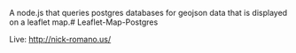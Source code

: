 A node.js that queries postgres databases for geojson data that is displayed on a leaflet map.# Leaflet-Map-Postgres

Live:
http://nick-romano.us/

